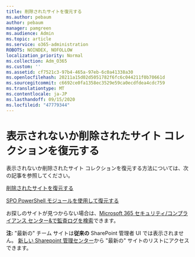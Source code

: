 ```yaml
---
title: 削除されたサイトを復元する
ms.author: pebaum
author: pebaum
manager: pamgreen
ms.audience: Admin
ms.topic: article
ms.service: o365-administration
ROBOTS: NOINDEX, NOFOLLOW
localization_priority: Normal
ms.collection: Adm_O365
ms.custom: ''
ms.assetid: cf7521c3-97b4-465a-97eb-6c0a41338a30
ms.openlocfilehash: 20211a15d02d5051782f6fc6c044211f0b70661d
ms.sourcegitcommit: c6692ce0fa1358ec3529e59ca0ecdfdea4cdc759
ms.translationtype: MT
ms.contentlocale: ja-JP
ms.lasthandoff: 09/15/2020
ms.locfileid: "47779344"
---
```

# <a name="recover-missing-or-deleted-site-collections"></a>表示されないか削除されたサイト コレクションを復元する

表示されないか削除されたサイト コレクションを復元する方法については、次の記事を参照してください。

[削除されたサイトを復元する](https://docs.microsoft.com/sharepoint/restore-deleted-site-collection)

[SPO PowerShell モジュールを使用して復元する](https://support.office.com/article/Introduction-to-the-SharePoint-Online-Management-Shell-C16941C3-19B4-4710-8056-34C034493429)

お探しのサイトが見つからない場合は、[Microsoft 365 セキュリティ/コンプライアンス センター&amp;で監査ログを検索](https://docs.microsoft.com/microsoft-365/compliance/search-the-audit-log-in-security-and-compliance)できます。

**注:** "最新の" チーム サイトは**従来の** SharePoint 管理者 UI では表示されません。 [新しい Sharepoint 管理センター](https://docs.microsoft.com/sharepoint/get-started-new-admin-center)から "最新の" サイトのリストにアクセスできます。


